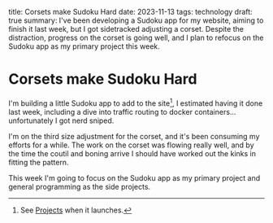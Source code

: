 title: Corsets make Sudoku Hard
date: 2023-11-13
tags: technology
draft: true
summary: I've been developing a Sudoku app for my website, aiming to finish it last week, but I got sidetracked adjusting a corset. Despite the distraction, progress on the corset is going well, and I plan to refocus on the Sudoku app as my primary project this week.

# Corsets make Sudoku Hard

I'm building a little Sudoku app to add to the site[^1], I estimated having it done last week, including a dive into traffic routing to docker containers... unfortunately I got nerd sniped. 

I'm on the third size adjustment for the corset, and it's been consuming my efforts for a while. The work on the corset was flowing really well, and by the time the coutil and boning arrive I should have worked out the kinks in fitting the pattern.

This week I'm going to focus on the Sudoku app as my primary project and general programming as the side projects. 

[^1]: See [Projects](http://just-the.tips/projects) when it launches.
